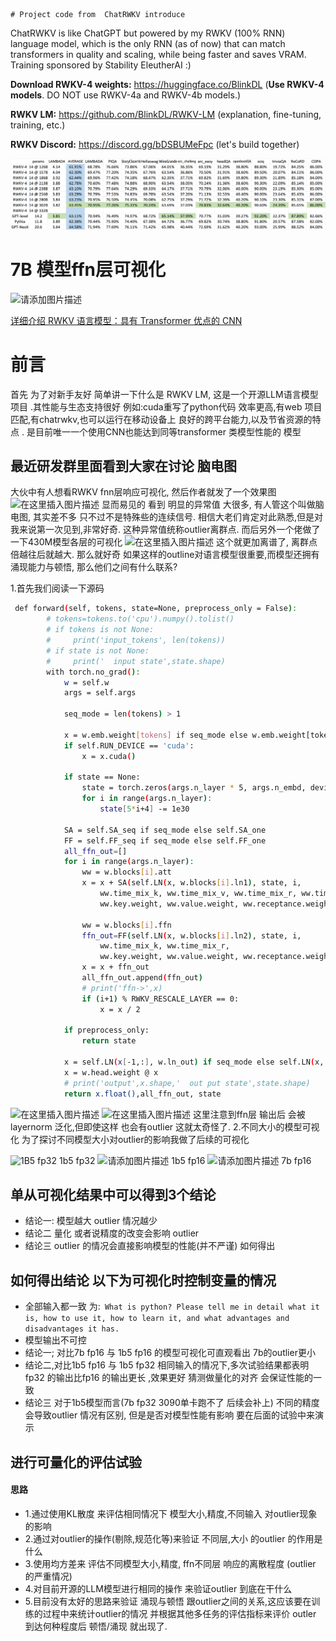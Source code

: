  	# Project code from  ChatRWKV introduce


ChatRWKV is like ChatGPT but powered by my RWKV (100% RNN) language model, which is the only RNN (as of now) that can match transformers in quality and scaling, while being faster and saves VRAM. Training sponsored by Stability EleutherAI :)

**Download RWKV-4 weights:** https://huggingface.co/BlinkDL (**Use RWKV-4 models**. DO NOT use RWKV-4a and RWKV-4b models.)

**RWKV LM:** https://github.com/BlinkDL/RWKV-LM (explanation, fine-tuning, training, etc.)

**RWKV Discord:** https://discord.gg/bDSBUMeFpc (let's build together)

![RWKV-eval](RWKV-eval.png)





# 7B 模型ffn层可视化

![请添加图片描述](https://img-blog.csdnimg.cn/aa4eb63d3ce640079f882f6f7640d8c1.gif) 

[详细介绍 RWKV 语言模型：具有 Transformer 优点的 CNN](https://blog.csdn.net/weixin_49139876/article/details/129869814?csdn_share_tail=%7B%22type%22:%22blog%22,%22rType%22:%22article%22,%22rId%22:%22129869814%22,%22source%22:%22weixin_49139876%22%7D)
# 前言
首先 为了对新手友好 简单讲一下什么是 RWKV LM, 这是一个开源LLM语言模型项目 .其性能与生态支持很好 例如:cuda重写了python代码 效率更高,有web 项目匹配,有chatrwkv,也可以运行在移动设备上 良好的跨平台能力,以及节省资源的特点 . 
	是目前唯一一个使用CNN也能达到同等transformer 类模型性能的 模型 

## 最近研发群里面看到大家在讨论 脑电图
大伙中有人想看RWKV fnn层响应可视化, 然后作者就发了一个效果图
![在这里插入图片描述](https://img-blog.csdnimg.cn/b600bc21be514c65811e0319522aa3e2.gif)
显而易见的 看到 明显的异常值 大很多, 有人管这个叫做脑电图, 其实差不多 只不过不是特殊些的连续信号.  相信大老们肯定对此熟悉,但是对我来说第一次见到,非常好奇. 这种异常值统称outlier离群点.   而后另外一个佬做了一下430M模型各层的可视化
![在这里插入图片描述](https://img-blog.csdnimg.cn/f070531343cf443b84995ce00961e0b1.gif)
这个就更加离谱了, 离群点倍越往后就越大. 那么就好奇 如果这样的outline对语言模型很重要,而模型还拥有涌现能力与顿悟, 那么他们之间有什么联系?

1.首先我们阅读一下源码

```bash
 def forward(self, tokens, state=None, preprocess_only = False):
        # tokens=tokens.to('cpu').numpy().tolist()
        # if tokens is not None:
        #     print('input_tokens', len(tokens))
        # if state is not None:
        #     print('  input state',state.shape)
        with torch.no_grad():
            w = self.w
            args = self.args

            seq_mode = len(tokens) > 1

            x = w.emb.weight[tokens] if seq_mode else w.emb.weight[tokens[-1]]
            if self.RUN_DEVICE == 'cuda':
                x = x.cuda()

            if state == None:
                state = torch.zeros(args.n_layer * 5, args.n_embd, device=self.RUN_DEVICE)
                for i in range(args.n_layer):
                    state[5*i+4] -= 1e30

            SA = self.SA_seq if seq_mode else self.SA_one
            FF = self.FF_seq if seq_mode else self.FF_one
            all_ffn_out=[]
            for i in range(args.n_layer):
                ww = w.blocks[i].att
                x = x + SA(self.LN(x, w.blocks[i].ln1), state, i,
                    ww.time_mix_k, ww.time_mix_v, ww.time_mix_r, ww.time_first, ww.time_decay,
                    ww.key.weight, ww.value.weight, ww.receptance.weight, ww.output.weight)

                ww = w.blocks[i].ffn
                ffn_out=FF(self.LN(x, w.blocks[i].ln2), state, i,
                    ww.time_mix_k, ww.time_mix_r,
                    ww.key.weight, ww.value.weight, ww.receptance.weight)
                x = x + ffn_out
                all_ffn_out.append(ffn_out)
                # print('ffn->',x)
                if (i+1) % RWKV_RESCALE_LAYER == 0:
                    x = x / 2

            if preprocess_only:
                return state

            x = self.LN(x[-1,:], w.ln_out) if seq_mode else self.LN(x, w.ln_out)
            x = w.head.weight @ x
            # print('output',x.shape,'  out put state',state.shape)
            return x.float(),all_ffn_out, state
```
![在这里插入图片描述](https://img-blog.csdnimg.cn/3c29bcf3c97a48c5a5f1b5973659b4bb.png)
![在这里插入图片描述](https://img-blog.csdnimg.cn/4304a1a763274dfd99f30db062823593.png)
这里注意到ffn层 输出后 会被layernorm 泛化,但即使这样 也会有outlier 这就太奇怪了.
2.不同大小的模型可视化
为了探讨不同模型大小对outlier的影响我做了后续的可视化

![1B5 fp32](https://img-blog.csdnimg.cn/f90f23b96ae941079f198c8f9cd77bb0.gif)
1b5 fp32
![请添加图片描述](https://img-blog.csdnimg.cn/5528b49f2ac34e519f38394883965283.gif)
1b5 fp16
![请添加图片描述](https://img-blog.csdnimg.cn/99993f0d34e34365888175b85195a51b.gif)
7b fp16
## 单从可视化结果中可以得到3个结论
 - 结论一: 模型越大 outlier 情况越少
 - 结论二 量化 或者说精度的改变会影响 outlier
 - 结论三 outlier 的情况会直接影响模型的性能(并不严谨)
如何得出
## 如何得出结论 以下为可视化时控制变量的情况 
 - 全部输入都一致 为:` What is python? Please tell me in detail what it is, how to use it, how to learn it, and what advantages and disadvantages it has.`
 - 模型输出不可控
 - 结论一; 对比7b fp16 与 1b5 fp16 的模型可视化可直观看出 7b的outlier更小
 - 结论二,对比1b5 fp16 与 1b5 fp32 相同输入的情况下,多次试验结果都表明fp32 的输出比fp16 的输出更长 ,效果更好 猜测做量化的对齐 会保证性能的一致
 - 结论三  对于1b5模型而言(7b fp32 3090单卡跑不了 后续会补上) 不同的精度会导致outlier 情况有区别,  但是是否对模型性能有影响 要在后面的试验中来演示

## 进行可量化的评估试验
   #### 思路
- 1.通过使用KL散度 来评估相同情况下 模型大小,精度,不同输入 对outlier现象的影响
- 2.通过对outlier的操作(剔除,规范化等)来验证 不同层,大小 的outlier 的作用是什么
- 3.使用均方差来 评估不同模型大小,精度, ffn不同层 响应的离散程度 (outlier 的严重情况)
- 4.对目前开源的LLM模型进行相同的操作 来验证outlier 到底在干什么
- 5.目前没有太好的思路来验证 涌现与顿悟 跟outlier之间的关系,这应该要在训练的过程中来统计outlier的情况 并根据其他多任务的评估指标来评价 outler 到达何种程度后 顿悟/涌现 就出现了.


